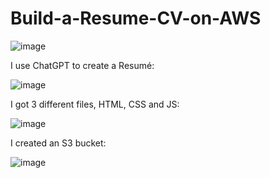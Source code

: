 # Build-a-Resume-CV-on-AWS

![image](https://github.com/redjules/Build-a-Resume-CV-on-AWS/assets/106017493/de92929c-7c90-431b-914b-c0b97be7d1ea)

I use ChatGPT to create a Resumé:

![image](https://github.com/redjules/Build-a-Resume-CV-on-AWS/assets/106017493/021d3448-a00f-4071-96f4-b8619893baf9)

I got 3 different files, HTML, CSS and JS:

![image](https://github.com/redjules/Build-a-Resume-CV-on-AWS/assets/106017493/127bb32e-1fda-4dee-9fb5-691a500b7862)


I created an S3 bucket:

![image](https://github.com/redjules/Build-a-Resume-CV-on-AWS/assets/106017493/2d54ace1-7374-4e55-bed4-e37604567888)

